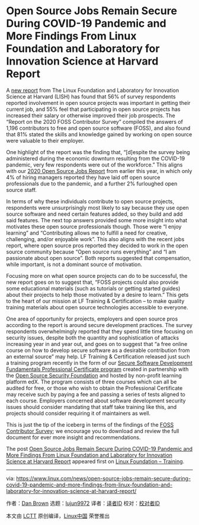 [#]: collector: (lujun9972)
[#]: translator: ( )
[#]: reviewer: ( )
[#]: publisher: ( )
[#]: url: ( )
[#]: subject: (Open Source Jobs Remain Secure During COVID-19 Pandemic and More Findings From Linux Foundation and Laboratory for Innovation Science at Harvard Report)
[#]: via: (https://www.linux.com/news/open-source-jobs-remain-secure-during-covid-19-pandemic-and-more-findings-from-linux-foundation-and-laboratory-for-innovation-science-at-harvard-report/)
[#]: author: (Dan Brown https://training.linuxfoundation.org/announcements/open-source-jobs-remain-secure-during-covid-19-pandemic-and-more-findings-from-linux-foundation-and-laboratory-for-innovation-science-at-harvard-report/)

Open Source Jobs Remain Secure During COVID-19 Pandemic and More Findings From Linux Foundation and Laboratory for Innovation Science at Harvard Report
======

A [new report][1] from The Linux Foundation and Laboratory for Innovation Science at Harvard (LISH) has found that 56% of survey respondents reported involvement in open source projects was important in getting their current job, and 55% feel that participating in open source projects has increased their salary or otherwise improved their job prospects. The “Report on the 2020 FOSS Contributor Survey” compiled the answers of 1,196 contributors to free and open source software (FOSS), and also found that 81% stated the skills and knowledge gained by working on open source were valuable to their employer.

One highlight of the report was the finding that, “[d]espite the survey being administered during the economic downturn resulting from the COVID-19 pandemic, very few respondents were out of the workforce.” This aligns with our [2020 Open Source Jobs Report][2] from earlier this year, in which only 4% of hiring managers reported they have laid off open source professionals due to the pandemic, and a further 2% furloughed open source staff.

In terms of why these individuals contribute to open source projects, respondents were unsurprisingly most likely to say because they use open source software and need certain features added, so they build and add said features. The next top answers provided some more insight into what motivates these open source professionals though. Those were “I enjoy learning” and “Contributing allows me to fulfill a need for creative, challenging, and/or enjoyable work”. This also aligns with the recent jobs report, where open source pros reported they decided to work in the open source community because “Open source runs everything” and “I am passionate about open source”. Both reports suggested that compensation, while important, is not a dominant source of motivation.

Focusing more on what open source projects can do to be successful, the new report goes on to suggest that, “FOSS projects could also provide some educational materials (such as tutorials or getting started guides) about their projects to help those motivated by a desire to learn.” This gets to the heart of our mission at LF Training &amp; Certification – to make quality training materials about open source technologies accessible to everyone. 

One area of opportunity for projects, employers and open source pros according to the report is around secure development practices. The survey respondents overwhelmingly reported that they spend little time focusing on security issues, despite both the quantity and sophistication of attacks increasing year in and year out, and goes on to suggest that “a free online course on how to develop secure software as a desirable contribution from an external source” may help. LF Training &amp; Certification released just such a training program recently in the form of our [Secure Software Development Fundamentals Professional Certificate program][3] created in partnership with the [Open Source Security Foundation][4] and hosted by non-profit learning platform edX. The program consists of three courses which can all be audited for free, or those who wish to obtain the Professional Certificate may receive such by paying a fee and passing a series of tests aligned to each course. Employers concerned about software development security issues should consider mandating that staff take training like this, and projects should consider requiring it of maintainers as well.

This is just the tip of the iceberg in terms of the findings of the [FOSS Contributor Survey][1]; we encourage you to download and review the full document for ever more insight and recommendations.

The post [Open Source Jobs Remain Secure During COVID-19 Pandemic and More Findings From Linux Foundation and Laboratory for Innovation Science at Harvard Report][5] appeared first on [Linux Foundation – Training][6].

--------------------------------------------------------------------------------

via: https://www.linux.com/news/open-source-jobs-remain-secure-during-covid-19-pandemic-and-more-findings-from-linux-foundation-and-laboratory-for-innovation-science-at-harvard-report/

作者：[Dan Brown][a]
选题：[lujun9972][b]
译者：[译者ID](https://github.com/译者ID)
校对：[校对者ID](https://github.com/校对者ID)

本文由 [LCTT](https://github.com/LCTT/TranslateProject) 原创编译，[Linux中国](https://linux.cn/) 荣誉推出

[a]: https://training.linuxfoundation.org/announcements/open-source-jobs-remain-secure-during-covid-19-pandemic-and-more-findings-from-linux-foundation-and-laboratory-for-innovation-science-at-harvard-report/
[b]: https://github.com/lujun9972
[1]: https://www.linuxfoundation.org/wp-content/uploads/2020/12/2020FOSSContributorSurveyReport_121020.pdf
[2]: https://training.linuxfoundation.org/resources/2020-open-source-jobs-report/?utm_source=lftraining&utm_medium=blog&utm_campaign=ossjobs2020
[3]: https://www.edx.org/professional-certificate/linuxfoundationx-secure-software-development-fundamentals
[4]: https://openssf.org/
[5]: https://training.linuxfoundation.org/announcements/open-source-jobs-remain-secure-during-covid-19-pandemic-and-more-findings-from-linux-foundation-and-laboratory-for-innovation-science-at-harvard-report/
[6]: https://training.linuxfoundation.org/
